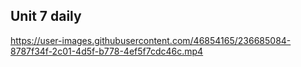 ## Unit 7 daily

https://user-images.githubusercontent.com/46854165/236685084-8787f34f-2c01-4d5f-b778-4ef5f7cdc46c.mp4
